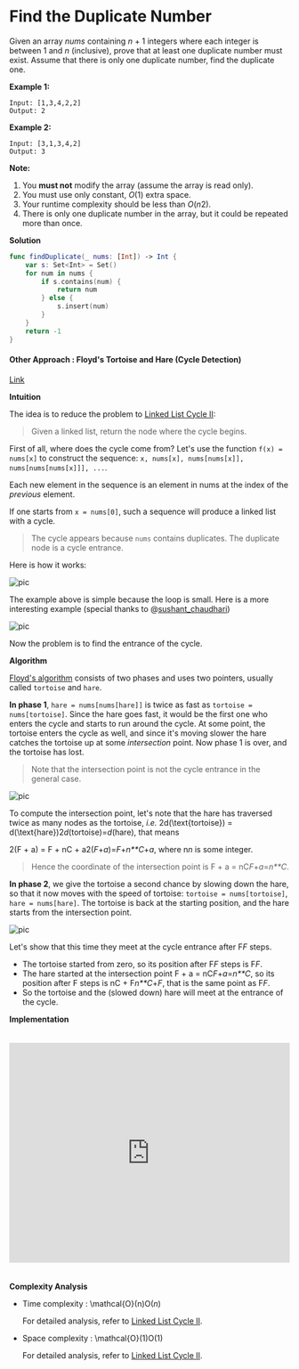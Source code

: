 # Find the Duplicate Number

Given an array *nums* containing *n* + 1 integers where each integer is between 1 and *n* (inclusive), prove that at least one duplicate number must exist. Assume that there is only one duplicate number, find the duplicate one.

**Example 1:**

```
Input: [1,3,4,2,2]
Output: 2
```

**Example 2:**

```
Input: [3,1,3,4,2]
Output: 3
```

**Note:**

1. You **must not** modify the array (assume the array is read only).
2. You must use only constant, *O*(1) extra space.
3. Your runtime complexity should be less than *O*(*n*2).
4. There is only one duplicate number in the array, but it could be repeated more than once.

**Solution**

```swift
func findDuplicate(_ nums: [Int]) -> Int {
    var s: Set<Int> = Set()
    for num in nums {
        if s.contains(num) {
            return num
        } else {
            s.insert(num)
        }
    }
    return -1
}
```

#### Other Approach : Floyd's Tortoise and Hare (Cycle Detection)

[Link](https://leetcode.com/problems/find-the-duplicate-number/solution/)

**Intuition**

The idea is to reduce the problem to [Linked List Cycle II](https://leetcode.com/problems/linked-list-cycle-ii/solution/):

> Given a linked list, return the node where the cycle begins.

First of all, where does the cycle come from? Let's use the function `f(x) = nums[x]` to construct the sequence: `x, nums[x], nums[nums[x]], nums[nums[nums[x]]], ...`.

Each new element in the sequence is an element in nums at the index of the *previous* element.

If one starts from `x = nums[0]`, such a sequence will produce a linked list with a cycle.

> The cycle appears because `nums` contains duplicates. The duplicate node is a cycle entrance.

Here is how it works:

![pic](https://leetcode.com/problems/find-the-duplicate-number/Figures/287/simple_cycle.png)

The example above is simple because the loop is small. Here is a more interesting example (special thanks to @[sushant_chaudhari](https://leetcode.com/sushant_chaudhari))

![pic](https://leetcode.com/problems/find-the-duplicate-number/Figures/287/complex_cycle.png)

Now the problem is to find the entrance of the cycle.

**Algorithm**

[Floyd's algorithm](https://en.wikipedia.org/wiki/The_Tortoise_and_the_Hare) consists of two phases and uses two pointers, usually called `tortoise` and `hare`.

**In phase 1**, `hare = nums[nums[hare]]` is twice as fast as `tortoise = nums[tortoise]`. Since the hare goes fast, it would be the first one who enters the cycle and starts to run around the cycle. At some point, the tortoise enters the cycle as well, and since it's moving slower the hare catches the tortoise up at some *intersection* point. Now phase 1 is over, and the tortoise has lost.

> Note that the intersection point is not the cycle entrance in the general case.

![pic](https://leetcode.com/problems/find-the-duplicate-number/Figures/287/first_intersection.png)

To compute the intersection point, let's note that the hare has traversed twice as many nodes as the tortoise, *i.e.* 2d(\text{tortoise}) = d(\text{hare})2*d*(tortoise)=*d*(hare), that means

2(F + a) = F + nC + a2(*F*+*a*)=*F*+*n**C*+*a*, where n*n* is some integer.

> Hence the coordinate of the intersection point is F + a = nC*F*+*a*=*n**C*.

**In phase 2**, we give the tortoise a second chance by slowing down the hare, so that it now moves with the speed of tortoise: `tortoise = nums[tortoise]`, `hare = nums[hare]`. The tortoise is back at the starting position, and the hare starts from the intersection point.

![pic](https://leetcode.com/problems/find-the-duplicate-number/Figures/287/phase2.png)

Let's show that this time they meet at the cycle entrance after F*F* steps.

- The tortoise started from zero, so its position after F*F* steps is F*F*.
- The hare started at the intersection point F + a = nC*F*+*a*=*n**C*, so its position after F steps is nC + F*n**C*+*F*, that is the same point as F*F*.
- So the tortoise and the (slowed down) hare will meet at the entrance of the cycle.

**Implementation**

<iframe src="https://leetcode.com/playground/NsJPbZt9/shared" frameborder="0" width="100%" height="395" name="NsJPbZt9" style="box-sizing: border-box; margin: 20px 0px; color: rgba(0, 0, 0, 0.65); font-family: -apple-system, system-ui, &quot;Segoe UI&quot;, &quot;PingFang SC&quot;, &quot;Hiragino Sans GB&quot;, &quot;Microsoft YaHei&quot;, &quot;Helvetica Neue&quot;, Helvetica, Arial, sans-serif, &quot;Apple Color Emoji&quot;, &quot;Segoe UI Emoji&quot;, &quot;Segoe UI Symbol&quot;; font-size: 14px; font-style: normal; font-variant-ligatures: normal; font-variant-caps: normal; font-weight: 400; letter-spacing: normal; orphans: 2; text-align: start; text-indent: 0px; text-transform: none; white-space: normal; widows: 2; word-spacing: 0px; -webkit-text-stroke-width: 0px; background-color: rgb(255, 255, 255); text-decoration-style: initial; text-decoration-color: initial;"></iframe>



**Complexity Analysis**

- Time complexity : \mathcal{O}(n)O(*n*)

  For detailed analysis, refer to [Linked List Cycle II](https://leetcode.com/problems/linked-list-cycle-ii/solution/#approach-2-floyds-tortoise-and-hare-accepted).

- Space complexity : \mathcal{O}(1)O(1)

  For detailed analysis, refer to [Linked List Cycle II](https://leetcode.com/problems/linked-list-cycle-ii/solution/#approach-2-floyds-tortoise-and-hare-accepted).